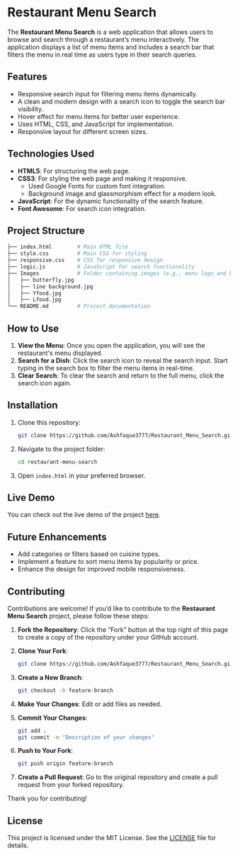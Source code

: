 # Restaurant Menu Search

The **Restaurant Menu Search** is a web application that allows users to browse and search through a restaurant’s menu interactively. The application displays a list of menu items and includes a search bar that filters the menu in real time as users type in their search queries.

## Features

- Responsive search input for filtering menu items dynamically.
- A clean and modern design with a search icon to toggle the search bar visibility.
- Hover effect for menu items for better user experience.
- Uses HTML, CSS, and JavaScript for implementation.
- Responsive layout for different screen sizes.

## Technologies Used

- **HTML5**: For structuring the web page.
- **CSS3**: For styling the web page and making it responsive.
  - Used Google Fonts for custom font integration.
  - Background image and glassmorphism effect for a modern look.
- **JavaScript**: For the dynamic functionality of the search feature.
- **Font Awesome**: For search icon integration.

## Project Structure

```bash
├── index.html        # Main HTML file
├── style.css         # Main CSS for styling
├── responsive.css    # CSS for responsive design
├── logic.js          # JavaScript for search functionality
├── Images            # Folder containing images (e.g., menu logo and background)
│   ├── butterfly.jpg
│   ├── line background.jpg
│   ├── Yfood.jpg
│   ├── Lfood.jpg
└── README.md         # Project documentation
```

## How to Use

1. **View the Menu**: Once you open the application, you will see the restaurant's menu displayed.
2. **Search for a Dish**: Click the search icon to reveal the search input. Start typing in the search box to filter the menu items in real-time.
3. **Clear Search**: To clear the search and return to the full menu, click the search icon again.

## Installation

1. Clone this repository:
   ```bash
   git clone https://github.com/Ashfaque3777/Restaurant_Menu_Search.git
   ```
2. Navigate to the project folder:
   ```bash
   cd restaurant-menu-search
   ```
3. Open `index.html` in your preferred browser.

## Live Demo

You can check out the live demo of the project [here](https://restaurant-menu-search-197786.netlify.app).

## Future Enhancements

- Add categories or filters based on cuisine types.
- Implement a feature to sort menu items by popularity or price.
- Enhance the design for improved mobile responsiveness.

## Contributing

Contributions are welcome! If you’d like to contribute to the **Restaurant Menu Search** project, please follow these steps:

1. **Fork the Repository**: Click the “Fork” button at the top right of this page to create a copy of the repository under your GitHub account.
2. **Clone Your Fork**:

   ```bash
   git clone https://github.com/Ashfaque3777/Restaurant_Menu_Search.git
   ```

3. **Create a New Branch**:

   ```bash
   git checkout -b feature-branch
   ```

4. **Make Your Changes**: Edit or add files as needed.
5. **Commit Your Changes**:

   ```bash
   git add .
   git commit -m "Description of your changes"
   ```

6. **Push to Your Fork**:

   ```bash
   git push origin feature-branch
   ```

7. **Create a Pull Request**: Go to the original repository and create a pull request from your forked repository.

Thank you for contributing!

## License

This project is licensed under the MIT License. See the [LICENSE](./LICENSE) file for details.
